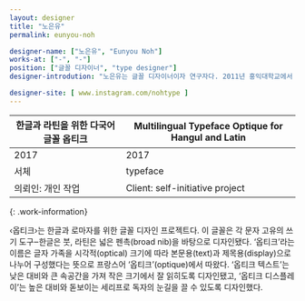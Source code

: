 ```yaml
---
layout: designer
title: "노은유"
permalink: eunyou-noh

designer-name: ["노은유", "Eunyou Noh"]
works-at: ["-", "-"]
position: ["글꼴 디자이너", "type designer"]
designer-introdution: "노은유는 글꼴 디자이너이자 연구자다. 2011년 홍익대학교에서 최정호의 한글꼴에 관한 연구로 박사 학위를 받았다. 이를 바탕으로 «한글 디자이너 최정호»(안그라픽스, 2014)를 집필했다. 안그라픽스 타이포그라피연구소에서 책임연구원으로 아모레퍼시픽의 아리따체, 대한불교조계종의 석보체 등의 프로젝트 매니저를 맡아 진행했다. 2017년 네덜란드 헤이그 왕립미술학교에서 라틴 글꼴 디자인을 수학했다. 현재 헤이그에 머물며 프리랜서 글꼴 디자이너로 활동하고 있다."

designer-site: [ www.instagram.com/nohtype ]
---
```


| 한글과 라틴을 위한 다국어 글꼴 옵티크 | Multilingual Typeface Optique for Hangul and Latin |
|----------------|----------------|
| 2017 | 2017 |
| 서체 | typeface |
| 의뢰인: 개인 작업 | Client: self-initiative project |
{: .work-information}

‹옵티크›는 한글과 로마자를 위한 글꼴 디자인 프로젝트다. 이 글꼴은 각 문자 고유의 쓰기 도구‒한글은 붓, 라틴은 넓은 펜촉(broad nib)을 바탕으로 디자인됐다. ‘옵티크’라는 이름은 글자 가족을 시각적(optical) 크기에 따라 본문용(text)과 제목용(display)으로 나누어 구성했다는 뜻으로 프랑스어 ‘옵티크’(optique)에서 따왔다. ‘옵티크 텍스트’는 낮은 대비와 큰 속공간을 가져 작은 크기에서 잘 읽히도록 디자인됐고, ‘옵티크 디스플레이’는 높은 대비와 돋보이는 세리프로 독자의 눈길을 끌 수 있도록 디자인했다.